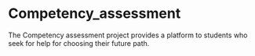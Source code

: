 # Competency_assessment
The Competency assessment project provides a platform to students who seek for help for choosing their future path.
